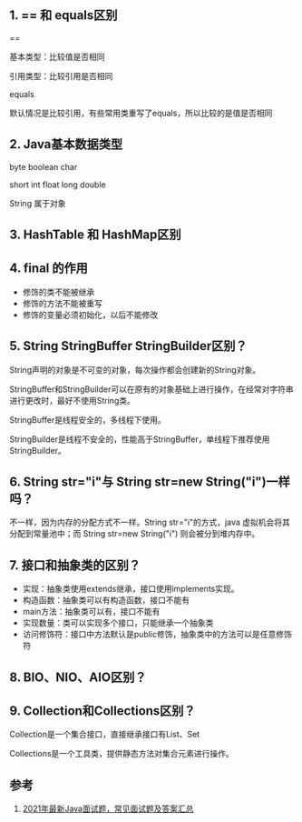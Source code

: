

## 1. == 和 equals区别

== 

基本类型：比较值是否相同

引用类型：比较引用是否相同

equals

默认情况是比较引用，有些常用类重写了equals，所以比较的是值是否相同

## 2. Java基本数据类型

byte  boolean char 

short int float long double

String 属于对象

## 3. HashTable 和 HashMap区别

## 4. final 的作用

- 修饰的类不能被继承
- 修饰的方法不能被重写
- 修饰的变量必须初始化，以后不能修改

## 5. String StringBuffer StringBuilder区别？

String声明的对象是不可变的对象，每次操作都会创建新的String对象。

StringBuffer和StringBuilder可以在原有的对象基础上进行操作，在经常对字符串进行更改时，最好不使用String类。

StringBuffer是线程安全的，多线程下使用。

StringBuilder是线程不安全的，性能高于StringBuffer，单线程下推荐使用StringBuilder。

## 6. String str="i"与 String str=new String("i")一样吗？

不一样，因为内存的分配方式不一样。String str="i"的方式，java 虚拟机会将其分配到常量池中；而 String str=new String("i") 则会被分到堆内存中。

## 7. 接口和抽象类的区别？

- 实现：抽象类使用extends继承，接口使用implements实现。
- 构造函数：抽象类可以有构造函数，接口不能有
- main方法：抽象类可以有，接口不能有
- 实现数量：类可以实现多个接口，只能继承一个抽象类
- 访问修饰符：接口中方法默认是public修饰，抽象类中的方法可以是任意修饰符

## 8. BIO、NIO、AIO区别？

## 9. Collection和Collections区别？

Collection是一个集合接口，直接继承接口有List、Set

Collections是一个工具类，提供静态方法对集合元素进行操作。



## 参考

1. [2021年最新Java面试题，常见面试题及答案汇总](https://zhuanlan.zhihu.com/p/340894569)

